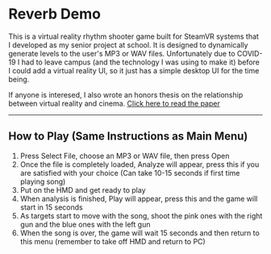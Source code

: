 # Reverb Demo
This is a virtual reality rhythm shooter game built for SteamVR systems that I developed as my senior project at school. It is designed to dynamically generate levels to the user's MP3 or WAV files. Unfortunately due to COVID-19 I had to leave campus (and the technology I was using to make it) before I could add a virtual reality UI, so it just has a simple desktop UI for the time being.

If anyone is interesed, I also wrote an honors thesis on the relationship between virtual reality and cinema.
[Click here to read the paper](https://lux.lawrence.edu/luhp/153/ "Lawrence University Honors Projects")

---

## How to Play (Same Instructions as Main Menu)
1. Press Select File, choose an MP3 or WAV file, then press Open
2. Once the file is completely loaded, Analyze will appear, press this if you are satisfied with your choice (Can take 10-15 seconds if first time playing song)
3. Put on the HMD and get ready to play
4. When analysis is finished, Play will appear, press this and the game will start in 15 seconds
5. As targets start to move with the song, shoot the pink ones with the right gun and the blue ones with the left gun
6. When the song is over, the game will wait 15 seconds and then return to this menu (remember to take off HMD and return to PC)
